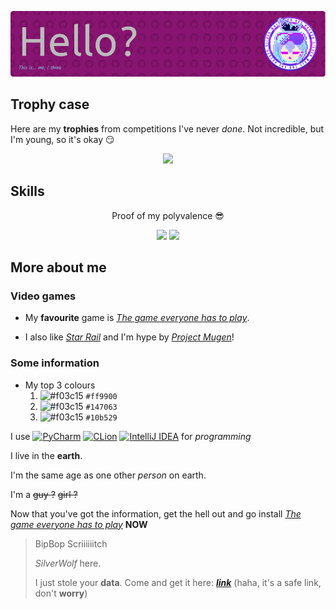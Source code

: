 ![Header](github-header-image.png)

## Trophy case
Here are my **trophies** from competitions I've never *done*. Not incredible, but I'm young, so it's okay 😏
<div align="center">
  <img src="https://github-profile-trophy.vercel.app/?username=Remingusu&theme=onestar&title=Commit,PullRequest,Repositories,Stars&margin-w=20&no-bg=true&no-frame=true">            
</div>

## Skills
<p align="center">Proof of my polyvalence 😎</p>
<div align="center" display="grid">
  <img src="https://readme-skill-level.moheb2000.workers.dev/v1?l=github,github,65&l=git,git,10&l=markdown,md,90&l=python,py,85&l=sqlite,sqlite,67&l=cpp,cpp,15&l=cmake,cmake,10&l=html,html,85&l=css,css,80&l=javascript,js,10&l=Python-Discord-Bots,bots,50&l=java,java,10&bg_color=871470&bd_color=000000&t_color=cccccc&l_color=cccccc&bar_color=b0adff&bar_bg_color=ffffff">
  <img src="https://github-readme-stats.vercel.app/api/top-langs/?username=Remingusu">
</div>

## More about me
### Video games
- My **favourite** game is *[The game everyone has to play](https://genshin.hoyoverse.com/fr/)*.

- I also like *[Star Rail](https://hsr.hoyoverse.com/fr-fr/home)* and I'm hype by *[Project Mugen](https://www.projectmugen.com/index.html)*!

### Some information
- My top 3 colours
  1. ![#f03c15](https://placehold.co/15x15/ff9900/ff9900.png) `#ff9900`
  2. ![#f03c15](https://placehold.co/15x15/147063/147063.png) `#147063`
  3. ![#f03c15](https://placehold.co/15x15/10b529/10b529.png) `#10b529`

I use [![PyCharm](https://img.shields.io/badge/pycharm-143?style=for-the-badge&logo=pycharm&logoColor=black&color=black&labelColor=green)](https://www.jetbrains.com/fr-fr/pycharm/) [![CLion](https://img.shields.io/badge/CLion-black?style=for-the-badge&logo=clion&logoColor=white)](https://www.jetbrains.com/idea/) [![IntelliJ IDEA](https://img.shields.io/badge/IntelliJIDEA-000000.svg?style=for-the-badge&logo=intellij-idea&logoColor=white)](https://www.jetbrains.com/fr-fr/clion/)  for *programming*

I live in the **earth**.

I'm the same age as one other *person* on earth.

I'm a ~~guy ?~~ ~~girl ?~~

Now that you've got the information, get the hell out and go install *[The game everyone has to play](https://genshin.hoyoverse.com/fr/)* **NOW**


> BipBop Scriiiiiitch
> 
> *SilverWolf* here.
> 
> I just stole your **data**. Come and get it here: ***[link](http://blogs.motiondevelopment.top/giveaways/59WtWcBL1S)*** (haha, it's a safe link, don't **worry**)
